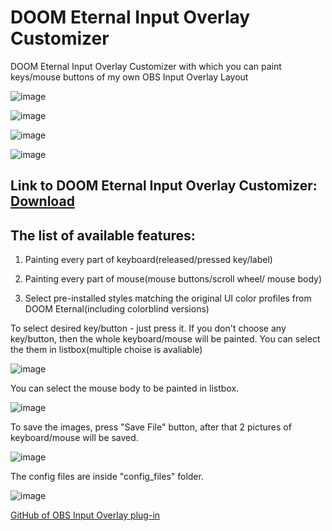 # DOOM Eternal Input Overlay Customizer
DOOM Eternal Input Overlay Customizer with which you can paint keys/mouse buttons of my own OBS Input Overlay Layout

![image](https://github.com/IlyaTsyganov/DOOM-Eternal-Input-Overlay-Customizer/assets/56352896/8558b050-13de-4bcd-afe2-8fd6e619f947)

![image](https://github.com/IlyaTsyganov/DOOM-Eternal-Input-Overlay-Customizer/assets/56352896/09a5a9d7-e790-4cd6-b27c-b58d59691323)

![image](https://github.com/IlyaTsyganov/DOOM-Eternal-Input-Overlay-Customizer/assets/56352896/79692757-6bd3-4f2d-a72d-59501d90d47c)

![image](https://github.com/IlyaTsyganov/DOOM-Eternal-Input-Overlay-Customizer/assets/56352896/833aede1-0362-4584-b107-811ac8014bb7)

## Link to DOOM Eternal Input Overlay Customizer: [Download](https://github.com/IlyaTsyganov/DOOM-Eternal-Input-Overlay-Customizer/releases) 
## The list of available features:
1) Painting every part of keyboard(released/pressed key/label)
   
2) Painting every part of mouse(mouse buttons/scroll wheel/ mouse body)
   
3) Select pre-installed styles matching the original UI color profiles from DOOM Eternal(including colorblind versions)

To select desired key/button - just press it. If you don't choose any key/button, then the whole keyboard/mouse will be painted.
You can select the them in listbox(multiple choise is avaliable)

![image](https://github.com/IlyaTsyganov/DOOM-Eternal-Input-Overlay-Customizer/assets/56352896/e245348b-986a-43d1-aa90-9e7fab40b361)

You can select the mouse body to be painted in listbox.

![image](https://github.com/IlyaTsyganov/DOOM-Eternal-Input-Overlay-Customizer/assets/56352896/3027afdd-c61d-4101-9f15-a51bf3b0213e)

To save the images, press "Save File" button, after that 2 pictures of keyboard/mouse will be saved.

![image](https://github.com/IlyaTsyganov/DOOM-Eternal-Input-Overlay-Customizer/assets/56352896/d891e583-948e-4195-ba59-c6f270638b2d)

The config files are inside "config_files" folder. 

![image](https://github.com/IlyaTsyganov/DOOM-Eternal-Input-Overlay-Customizer/assets/56352896/23efb404-cc70-43d4-ab55-db559aff28b1)



[GitHub of OBS Input Overlay plug-in](https://github.com/univrsal/input-overlay)
